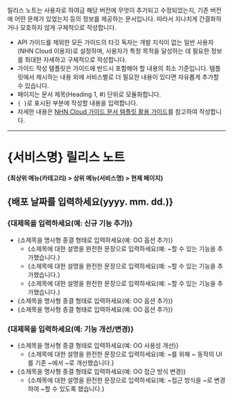 릴리스 노트는 사용자로 하여금 해당 버전에 무엇이 추가되고 수정되었는지, 기존 버전에 어떤 문제가 있었는지 등의 정보를 제공하는 문서입니다. 따라서 지나치게 간결화하거나 모호하지 않게 구체적으로 작성합니다.

* API 가이드를 제외한 모든 가이드의 타깃 독자는 개발 지식이 없는 일반 사용자(NHN Cloud 이용자)로 설정하며, 사용자가 특정 목적을 달성하는 데 필요한 정보를 최대한 자세하고 구체적으로 작성합니다.
* 가이드 작성 템플릿은 가이드에 반드시 포함해야 할 내용의 최소 기준입니다. 템플릿에서 제시하는 내용 외에 서비스별로 더 필요한 내용이 있다면 자유롭게 추가할 수 있습니다.
* 페이지는 문서 제목(Heading 1, #) 단위로 모듈화합니다.
* `{ }`로 표시된 부분에 작성할 내용을 입력합니다.
* 자세한 내용은 [NHN Cloud 가이드 문서 템플릿 활용 가이드](https://nhnent.dooray.com/share/pages/zzvZY-57RG6imxkuc_-blA)를 참고하여 작성합니다.

---

# {서비스명} 릴리스 노트

<!--문서의 각 페이지는 위 문서 제목(Heading 1, #) 단위로 모듈화합니다. 문서 제목(Heading 1)은 페이지당 1번만 사용할 수 있습니다.-->

**{최상위 메뉴(카테고리) > 상위 메뉴(서비스명) > 현제 페이지}**

<!--문서의 제목 바로 아랫줄에 평문에 볼드체를 적용한 스타일로 사용자 가이드 내에서 현재 페이지까지의 경로를 작성합니다.  -->
<!--예: **Storage > Block Storage > 릴리스 노트**  -->

## {배포 날짜를 입력하세요(yyyy. mm. dd.)}

### {대제목을 입력하세요(예: 신규 기능 추가)}

<!--대제목은 '신규 기능 추가', '기능 개선/변경', '버그 수정'으로 입력합니다.-->

* {소제목을 명사형 종결 형태로 입력하세요(예: OO 옵션 추가)}
    * {소제목에 대한 설명을 완전한 문장으로 입력하세요(예: \~할 수 있는 기능을 추가했습니다.}
    * {소제목에 대한 설명을 완전한 문장으로 입력하세요(예: \~할 수 있는 기능을 추가했습니다.}
    * {소제목에 대한 설명을 완전한 문장으로 입력하세요(예: \~할 수 있는 기능을 추가했습니다.}
* {소제목을 명사형 종결 형태로 입력하세요(예: OO 옵션 추가)}
* {소제목을 명사형 종결 형태로 입력하세요(예: OO 옵션 추가)}

### {대제목을 입력하세요(예: 기능 개선/변경)}

<!--대제목은 '신규 기능 추가', '기능 개선/변경', '버그 수정'으로 입력합니다.-->

* {소제목을 명사형 종결 형태로 입력하세요(예: OO 사용성 개선)}
    * {소제목에 대한 설명을 완전한 문장으로 입력하세요(예: \~를 위해 \~ 동작의 UI를 기존 \~에서 \~로 개선했습니다.}
* {소제목을 명사형 종결 형태로 입력하세요(예: OO 접근 방식 변경)}
    * {소제목에 대한 설명을 완전한 문장으로 입력하세요(예: \~접근 방식을 \~로 변경하여 \~할 수 있도록 했습니다.}
